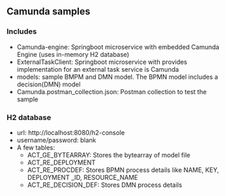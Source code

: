 ## Camunda samples
### Includes
- Camunda-engine: Springboot microservice with embedded Camunda Engine (uses in-memory H2 database)
- ExternalTaskClient: Springboot microservice with provides implementation for an external task service is Camunda
- models: sample BMPM and DMN model. The BPMN model includes a decision(DMN) model
- Camunda.postman_collection.json: Postman collection to test the sample
### H2 database
- url: http://localhost:8080/h2-console
- username/password: blank
- A few tables:
  - ACT_GE_BYTEARRAY: Stores the bytearray of model file
  - ACT_RE_DEPLOYMENT
  - ACT_RE_PROCDEF: Stores BPMN process details like NAME, KEY, DEPLOYMENT _ID, RESOURCE_NAME
  - ACT_RE_DECISION_DEF: Stores DMN process details
